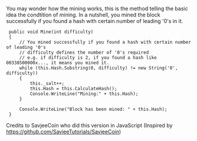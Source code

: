 You may wonder how the mining works, this is the method telling the basic idea the condtition of mining.
In a nutshell, you mined the block successfully if you found a hash with certain number of leading '0's in it.

     public void Mine(int difficulty)
     {
         // You mined successfully if you found a hash with certain number of leading '0's
         // difficulty defines the number of '0's required 
         // e.g. if difficulty is 2, if you found a hash like  00338500000x..., it means you mined it.
         while (this.Hash.Substring(0, difficulty) != new String('0', difficulty))
         {
             this._salt++;
             this.Hash = this.CalculateHash();
             Console.WriteLine("Mining:" + this.Hash);
         }

         Console.WriteLine("Block has been mined: " + this.Hash);
     }
	
Credits to SavjeeCoin who did this version in JavaScript
(Inspired by https://github.com/SavjeeTutorials/SavjeeCoin)